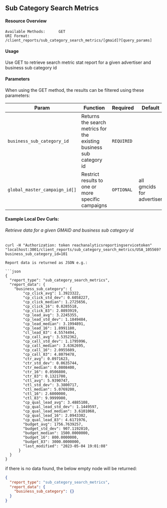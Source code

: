 ## Sub Category Search Metrics

#### Resource Overview

```
Available Methods:      GET
URI Format:             /client_reports/sub_category_search_metrics/[gmaid]?[query_params]
```

#### Usage
Use GET to retrieve search metric stat report for a given advertiser and business sub category id

#### Parameters

When using the GET method, the results can be filtered using these parameters:

| Param | Function | Required|Default|
|---|---|---|---|
|`business_sub_category_id`|Returns the search metrics for the existing business sub category id| `REQUIRED`||
|`global_master_campaign_id[]`|Restrict results to one or more specific campaigns| `OPTIONAL`|all gmcids for advertiser|

#### Example Local Dev Curls:
###### Retrieve data for a given GMAID and business sub category id
```
curl -H "Authorization: token reachanalyticsreportingservicetoken"  "localhost:3001/client_reports/sub_category_search_metrics/USA_105569?business_sub_category_id=101

Report data is returned as JSON e.g.:

```json
{
  "report_type": "sub_category_search_metrics",
  "report_data": {
    "business_sub_category": {
        "cp_click_avg": 1.3923322,
        "cp_click_std_dev": 0.6058227,
        "cp_click_median": 1.2725656,
        "cp_click_16": 0.8285518,
        "cp_click_83": 2.0893919,
        "cp_lead_avg": 3.2245355,
        "cp_lead_std_dev": 1.1849484,
        "cp_lead_median": 3.1994891,
        "cp_lead_16": 1.8991180,
        "cl_lead_83": 4.5574494,
        "cp_call_avg": 3.5352362,
        "cp_call_std_dev": 1.1795996,
        "cp_call_median": 3.6362695,
        "cp_call_16": 2.0955609,
        "cp_call_83": 4.8079478,
        "ctr_avg": 0.0971623,
        "ctr_std_dev": 0.0635744,
        "ctr_median": 0.0808400,
        "ctr_16": 0.0506800,
        "ctr_83": 0.1321700,
        "ctl_avg": 5.9390747,
        "ctl_std_dev": 3.3800717,
        "ctl_median": 5.0769200,
        "ctl_16": 2.6000000,
        "ctl_83": 9.9999900,
        "cp_qual_lead_avg": 3.4885108,
        "cp_qual_lead_std_dev": 1.1449597,
        "cp_qual_lead_median": 3.6101068,
        "cp_qual_lead_16": 2.0943302,
        "cp_qual_lead_83": 4.6171976,
        "budget_avg": 1756.7639257,
        "budget_std_dev": 907.1192810,
        "budget_median": 1500.0000000,
        "budget_16": 800.0000000,
        "budget_83": 3000.0000000,
        "last_modified": "2023-05-04 19:01:08"
      }
  }
}
```
if there is no data found, the below empty node will be returned:

```json
{
  "report_type": "sub_category_search_metrics",
  "report_data": {
    "business_sub_category": {}
  }
}
```
